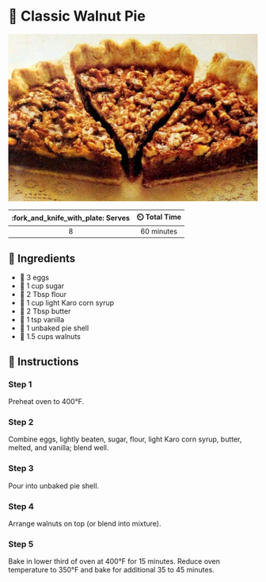 # :pie: Classic Walnut Pie

![Classic Walnut Pie](../assets/images/classic-walnut-pie.jpg)

| :fork_and_knife_with_plate: Serves | :timer_clock: Total Time |
|:----------------------------------:|:-----------------------: |
| 8 | 60 minutes |

## :salt: Ingredients

- :egg: 3 eggs
- :candy: 1 cup sugar
- :ear_of_rice: 2 Tbsp flour
- :corn: 1 cup light Karo corn syrup
- :butter: 2 Tbsp butter
- :ice_cream: 1 tsp vanilla
- :pie: 1 unbaked pie shell
- :chestnut: 1.5 cups walnuts

## :pencil: Instructions

### Step 1

Preheat oven to 400°F.

### Step 2

Combine eggs, lightly beaten, sugar, flour, light Karo corn syrup, butter, melted, and vanilla; blend well.

### Step 3

Pour into unbaked pie shell.

### Step 4

Arrange walnuts on top (or blend into mixture).

### Step 5

Bake in lower third of oven at 400°F for 15 minutes. Reduce oven temperature to 350°F and bake for additional 35 to 45
minutes.
